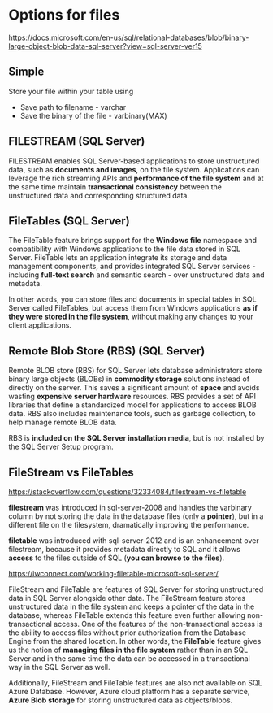 # Options for files

https://docs.microsoft.com/en-us/sql/relational-databases/blob/binary-large-object-blob-data-sql-server?view=sql-server-ver15

## Simple

Store your file within your table using
- Save path to filename - varchar         
- Save the binary of the file - varbinary(MAX)   

## FILESTREAM (SQL Server)

FILESTREAM enables SQL Server-based applications to store unstructured data, such as **documents and images**, on the file system. Applications can leverage the rich streaming APIs and **performance of the file system** and at the same time maintain **transactional consistency** between the unstructured data and corresponding structured data.

## FileTables (SQL Server)

The FileTable feature brings support for the **Windows file** namespace and compatibility with Windows applications to the file data stored in SQL Server. FileTable lets an application integrate its storage and data management components, and provides integrated SQL Server services - including **full-text search** and semantic search - over unstructured data and metadata.

In other words, you can store files and documents in special tables in SQL Server called FileTables, but access them from Windows applications **as if they were stored in the file system**, without making any changes to your client applications.

## Remote Blob Store (RBS) (SQL Server)

Remote BLOB store (RBS) for SQL Server lets database administrators store binary large objects (BLOBs) in **commodity storage** solutions instead of directly on the server. This saves a significant amount of **space** and avoids wasting **expensive server hardware** resources. RBS provides a set of API libraries that define a standardized model for applications to access BLOB data. RBS also includes maintenance tools, such as garbage collection, to help manage remote BLOB data.

RBS is **included on the SQL Server installation media**, but is not installed by the SQL Server Setup program.

## FileStream vs FileTables

https://stackoverflow.com/questions/32334084/filestream-vs-filetable

**filestream** was introduced in sql-server-2008 and handles the varbinary column by not storing the data in the database files (only a **pointer**), but in a different file on the filesystem, dramatically improving the performance.

**filetable** was introduced with sql-server-2012 and is an enhancement over filestream, because it provides metadata directly to SQL and it allows **access** to the files outside of SQL (**you can browse to the files**).

https://iwconnect.com/working-filetable-microsoft-sql-server/

FileStream and FileTable are features of SQL Server for storing unstructured data in SQL Server alongside other data. The FileStream feature stores unstructured data in the file system and keeps a pointer of the data in the database, whereas FileTable extends this feature even further allowing non-transactional access. One of the features of the non-transactional access is the ability to access files without prior authorization from the Database Engine from the shared location. In other words, the **FileTable** feature gives us the notion of **managing files in the file system** rather than in an SQL Server and in the same time the data can be accessed in a transactional way in the SQL Server as well.

Additionally, FileStream and FileTable features are also not available on SQL Azure Database. However, Azure cloud platform has a separate service, **Azure Blob storage** for storing unstructured data as objects/blobs.